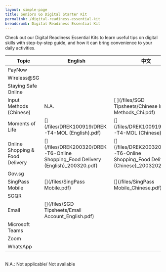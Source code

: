 ```yaml
---
layout: simple-page
title: Seniors Go Digital Starter Kit
permalink: /digital-readiness-essential-kit
breadcrumb: Digital Readiness Essential Kit
---
```


Check out our Digital Readiness Essential Kits to learn useful tips on digital skills with step-by-step guide, and how it can bring convenience to your daily activities.

| Topic | English | 中文 | Melayu | தமிழ் |
| -- | -- | -- | -- | -- |
| PayNow | [ ](/files/PayNow/11154_DREK-T1-PAYNow_English.pdf) | [ ](/files/PayNow/11154A_DREK-T1-PAYNow_Chinese.pdf) | [ ](/files/PayNow/11154_DREK-T1-PAYNow_Malay.pdf) | [ ](/files/PayNow/11154_DREK-T1-PAYNow_Tamil.pdf)|
| Wireless@SG | [ ](/files/SGD%20Tipsheets/Wireless%40SGx_English.pdf) | [ ](/files/SGD%20Tipsheets/WirelessSGx_Chi.pdf) | [ ](/files/SGD%20Tipsheets/Wireless%40SGx_Malay.pdf) | [ ](/files/SGD%20Tipsheets/Wireless%40SGx_Tamil.pdf) |
| Staying Safe Online | [ ](/files/SGD%20Tipsheets/Staying%20Safe%20Online.pdf) | [ ](/files/SGD%20Tipsheets/Staying%20Safe%20Online_Chi.pdf) | [ ](/files/SGD%20Tipsheets/Staying%20Safe%20Online_Malay.pdf) | [ ](/files/SGD%20Tipsheets/Staying%20Safe%20Online_Tamil.pdf) |
| Input Methods (Chinese) | N.A. |  [ ](/files/SGD Tipsheets/Chinese Input Methods_Chi.pdf) |  N.A. |  N.A. |
| Moments of Life | [](/files/DREK100919/DREK-T4-MOL (English).pdf) | [](/files/DREK100919/DREK-T4-MOL (Chinese).pdf) | [](/files/DREK100919/DREK-T4-MOL (Malay).pdf) | [](/files/DREK100919/DREK-T4-MOL (Tamil).pdf) |
| Online Shopping & Food Delivery | [](/files/DREK200320/DREK-T6-Online Shopping_Food Delivery (English)_200320.pdf) | [](/files/DREK200320/DREK-T6-Online Shopping_Food Delivery (Chinese)_20032020.pdf) | N.A. | N.A. |
| Gov.sg | [](/files/SGD%20Tipsheets/Gov.sg_English.pdf) | [](/files/SGD%20Tipsheets/Gov.sg_Chi.pdf) | N.A. | N.A. |
| SingPass Mobile | [](/files/SingPass Mobile.pdf) | [](/files/SingPass Mobile_Chinese.pdf) | N.A. | N.A. |
| SGQR | [](/files/SGD%20Tipsheets/SGQR_English.pdf) | [](/files/SGD%20Tipsheets/SGQR_Chi.pdf) | [](/files/SGD%20Tipsheets/SGQR_Malay.pdf)| [](/files/SGD%20Tipsheets/SGQR_Tamil.pdf) |
| Email |[](/files/SGD Tipsheets/Email Account_English.pdf) | [](/files/SGD%20Tipsheets/Email%20Accounts_Chi.pdf) | [](/files/SGD%20Tipsheets/Email%20Account-Malay.pdf) |[](/files/SGD%20Tipsheets/Email%20Account_Tamil.pdf)|
| Microsoft Teams | [](/files/SGD%20Tipsheets/Microsoft%20Teams_English.pdf) | [](/files/SGD%20Tipsheets/Microsoft%20Teams_Chi.pdf) | [](/files/SGD%20Tipsheets/Microsoft%20Teams_Malay.pdf) | [](/files/SGD%20Tipsheets/Microsoft%20Teams_Tamil.pdf) |
| Zoom | [](/files/SGD%20Tipsheets/Zoom_English.pdf) | [](/files/SGD%20Tipsheets/Zoom_Chi.pdf) | [](/files/SGD%20Tipsheets/Zoom_Malay.pdf) | [](/files/SGD%20Tipsheets/Zoom_Tamil.pdf) |
| WhatsApp | [](files/SGD%20Tipsheets/WhatsApp_English.pdf) | [](/files/SGD%20Tipsheets/WhatsApp_Chi.pdf) | [](/files/SGD%20Tipsheets/WhatsApp_Malay.pdf) | [](/files/SGD%20Tipsheets/WhatsApp_Tamil.pdf) |

<br>N.A.: Not applicable/ Not available

